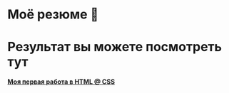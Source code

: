 # Моё резюме :star2:

# Результат вы можете посмотреть тут

**[Моя первая работа в HTML @ CSS](https://semenraisman.github.io/resumeSent/)** 
